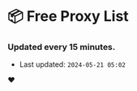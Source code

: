 # :package: Free Proxy List
### Updated every 15 minutes.

- Last updated: `2024-05-21 05:02`

:heart:

